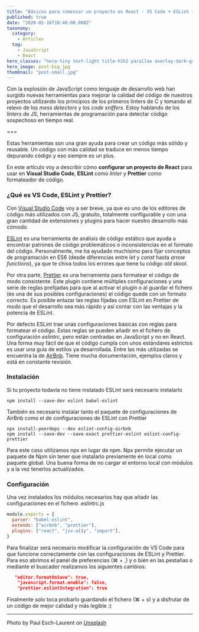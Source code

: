 ```yaml
---
title: "Básicos para comenzar un proyecto en React - VS Code + ESLint + Prettier"
published: true
date: "2020-02-16T18:46:00.000Z"
taxonomy:
  category:
    - Articles
  tag:
    - JavaScript
    - React
hero_classes: "hero-tiny text-light title-h1h2 parallax overlay-dark-gradient"
hero_image: post-big.jpg
thumbnail: "post-small.jpg"
---
```


Con la explosión de JavaScript como lenguaje de desarrollo web han surgido nuevas herramientas para mejorar la calidad del código de nuestros proyectos utilizando los principios de los primeros linters de C y tomando el relevo de los _mess detectors_ y los _code sniffers_. Estoy hablando de los _linters_ de JS, herramientas de programación para detectar código sospechoso en tiempo real.

===

Estas herramientas son una gran ayuda para crear un código más sólido y reusable. Un código con más calidad se traduce en menos tiempo depurando código y eso siempre es un plus.

En este artículo voy a describir cómo **configurar un proyecto de React** para usar en **Visual Studio Code**, **ESLint** como _linter_ y **Prettier** como formateador de código.

### ¿Qué es VS Code, ESLint y Prettier?

Con [Visual Studio Code](https://code.visualstudio.com/) voy a ser breve, ya que es uno de los editores de código más utilizados con JS, gratuito, totalmente configurable y con una gran cantidad de extensiones y plugins para hacer nuestro desarrollo más cómodo.

[ESLint](https://eslint.org/) es una herramienta de análisis de código estático que ayuda a encontrar patrones de código problemáticos o inconsistencias en el formato del código. Personalmente, me ha ayudado muchísimo para fijar conceptos de programación en ES6 (desde diferencias entre _let_ y _const_ hasta _arrow functions_), ya que te chiva todos los errores que tiene tu código _old skool_.

Por otra parte, [Prettier](https://prettier.io/) es una herramienta para formatear el código de modo consistente. Este plugin contiene múltiples configuraciones y una serie de reglas prefijadas para que al activar el plugin o al guardar el fichero (es una de sus posibles configuraciones) el código quede con un formato correcto. Es posible enlazar las reglas fijadas con ESLint en Prettier de modo que el desarrollo sea más rápido y así contar con las ventajas y la potencia de ESLint.

Por defecto ESLint trae unas configuraciones básicas con reglas para formatear el código. Estas reglas se pueden añadir en el fichero de configuración _eslintrc_, pero están centradas en JavaScript y no en React. Una forma muy fácil de que el código cumpla con unos estándares estrictos es usar una guía de estilos ya desarrollada. Entre las más utilizadas se encuentra la de [AirBnb](https://github.com/airbnb/javascript/tree/master/packages/eslint-config-airbnb). Tiene mucha documentación, ejemplos claros y está en constante revisión.

### Instalación

Si tu proyecto todavía no tiene instalado ESLint será necesario instalarlo

```console
npm install --save-dev eslint babel-eslint
```

También es necesario instalar tanto el paquete de configuraciones de AirBnb como el de configuraciones de ESLint con Prettier

```console
npx install-peerdeps --dev eslint-config-airbnb
npm install --save-dev --save-exact prettier-eslint eslint-config-prettier
```

Para este caso utilizamos npx en lugar de npm. Npx permite ejecutar un paquete de Npm sin tener que instalarlo previamente en local como paquete global. Una buena forma de no cargar el entorno local con módulos y a la vez tenerlos actualizados.

### Configuración

Una vez instalados los módulos necesarios hay que añadir las configuraciones en el fichero .eslintrc.js

```javascript
module.exports = {
  parser: "babel-eslint",
  extends: ["airbnb", "prettier"],
  plugins: ["react", "jsx-a11y", "import"],
}
```

Para finalizar será necesario modificar la configuración de VS Code para que funcione correctamente con las configuraciones de ESLint y Prettier. Para eso abrimos el panel de preferencias (⌘ + ,) y o bién en las pestañas o mediante el buscador realizamos los siguientes cambios:

```json
   "editor.formatOnSave": true,
    "javascript.format.enable": false,
    "prettier.eslintIntegration": true
```

Finalmente solo toca probarlo guardando el fichero (⌘ + s) y a disfrutar de un código de mejor calidad y más legible :)

<hr/>

Photo by Paul Esch-Laurent on [Unsplash](https://unsplash.com/)
